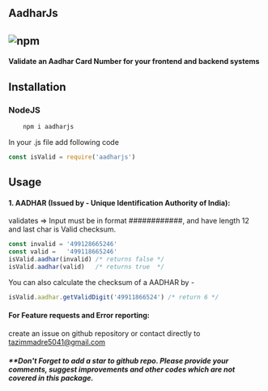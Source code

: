 ## AadharJs
![npm](https://img.shields.io/npm/dm/aadharjs.svg)
------------------------
#### Validate an Aadhar Card Number for your frontend and backend systems 

## Installation
### NodeJS
```javascript
    npm i aadharjs
```

In your .js file add following code

```javascript
const isValid = require('aadharjs')
```
## Usage
#### 1. AADHAR (Issued by - Unique Identification Authority of India):
validates => Input must be in format ############, and have length 12 and last char is Valid checksum.
```javascript
const invalid = '499128665246'
const valid =   '499118665246'
isValid.aadhar(invalid) /* returns false */
isValid.aadhar(valid)   /* returns true  */
```
You can also calculate the checksum of a AADHAR by -
```javascript
isValid.aadhar.getValidDigit('49911866524') /* return 6 */
```
#### For Feature requests and Error reporting:
create an issue on github repository or contact directly to tazimmadre5041@gmail.com

##### **Don't Forget to add a star to github repo. Please provide your comments, suggest improvements and other codes which are not covered in this package.